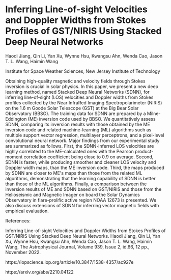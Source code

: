 # Inferring Line-of-sight Velocities and Doppler Widths from Stokes Profiles of GST/NIRIS Using Stacked Deep Neural Networks
<p>Haodi Jiang, Qin Li, Yan Xu, Wynne Hsu, Kwangsu Ahn, Wenda Cao, Jason T. L. Wang, Haimin Wang </p>
<p>Institute for Space Weather Sciences, New Jersey Institute of Technology </p>
<p>Obtaining high-quality magnetic and velocity fields through Stokes inversion is crucial in solar physics. 
In this paper, we present a new deep learning method, named Stacked Deep Neural Networks (SDNN), 
for inferring line-of-sight (LOS) velocities and Doppler widths from Stokes profiles 
collected by the Near InfraRed Imaging Spectropolarimeter (NIRIS) on the 1.6 m Goode Solar Telescope (GST) 
at the Big Bear Solar Observatory (BBSO). The training data for SDNN are prepared by a Milne-Eddington (ME) inversion code used by BBSO. 
We quantitatively assess SDNN, comparing its inversion results with those obtained by the ME inversion code 
and related machine-learning (ML) algorithms such as multiple support vector regression, multilayer perceptrons, 
and a pixel-level convolutional neural network. Major findings from our experimental study are summarized as follows. 
First, the SDNN-inferred LOS velocities are highly correlated to the ME-calculated ones 
with the Pearson product-moment correlation coefficient being close to 0.9 on average. 
Second, SDNN is faster, while producing smoother and cleaner LOS velocity and Doppler width maps, 
than the ME inversion code. Third, the maps produced by SDNN are closer to ME's maps than those from the related ML algorithms, 
demonstrating that the learning capability of SDNN is better than those of the ML algorithms. 
Finally, a comparison between the inversion results of ME and SDNN based on GST/NIRIS 
and those from the Helioseismic and Magnetic Imager on board the Solar Dynamics Observatory 
in flare-prolific active region NOAA 12673 is presented. 
We also discuss extensions of SDNN for inferring vector magnetic fields with empirical evaluation. </p>
<p>References:</p>
<p>Inferring Line-of-sight Velocities and Doppler Widths from Stokes Profiles of GST/NIRIS Using Stacked Deep Neural Networks.
Haodi Jiang, Qin Li, Yan Xu, Wynne Hsu, Kwangsu Ahn, Wenda Cao, Jason T. L. Wang, Haimin Wang, 
The Astrophysical Journal, Volume 939, Issue 2, id.66, 12 pp., November 2022.</p>
<p> https://iopscience.iop.org/article/10.3847/1538-4357/ac927e </p>
<p> https://arxiv.org/abs/2210.04122 </p>
